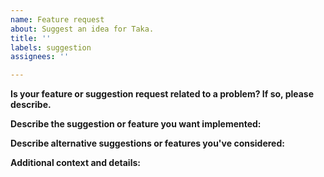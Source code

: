 ```yaml
---
name: Feature request
about: Suggest an idea for Taka.
title: ''
labels: suggestion
assignees: ''

---
```


**Is your feature or suggestion request related to a problem? If so, please describe.**

**Describe the suggestion or feature you want implemented:**

**Describe alternative suggestions or features you've considered:**

**Additional context and details:**
